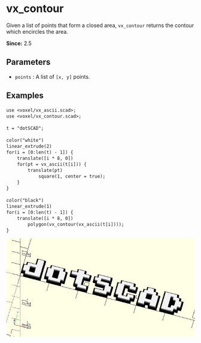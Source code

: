 # vx_contour

Given a list of points that form a closed area, `vx_contour` returns the contour which encircles the area.

**Since:** 2.5

## Parameters

- `points` : A list of `[x, y]` points.

## Examples

    use <voxel/vx_ascii.scad>;
    use <voxel/vx_contour.scad>;

    t = "dotSCAD";

    color("white")
    linear_extrude(2)
    for(i = [0:len(t) - 1]) {
        translate([i * 8, 0]) 
        for(pt = vx_ascii(t[i])) {
            translate(pt)
                square(1, center = true);
        }
    }

    color("black")
    linear_extrude(1)
    for(i = [0:len(t) - 1]) {
        translate([i * 8, 0]) 
            polygon(vx_contour(vx_ascii(t[i])));
    }

![vx_contour](images/lib3x-vx_contour-1.JPG)
